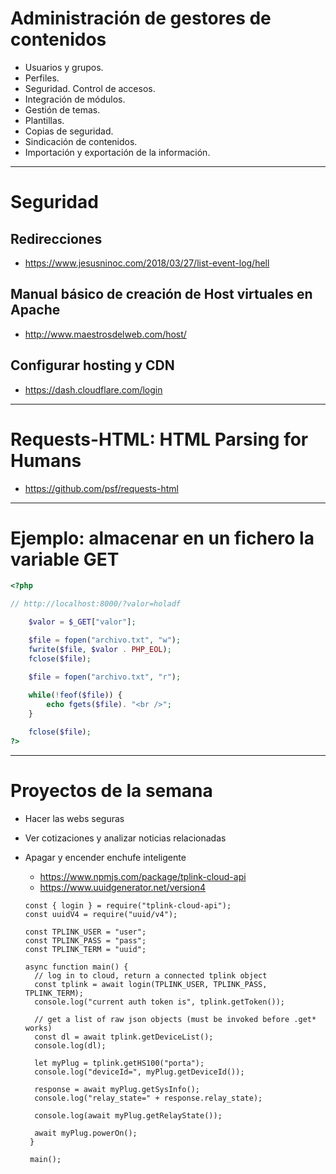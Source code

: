 # Administración de gestores de contenidos
- Usuarios y grupos.
- Perfiles.
- Seguridad. Control de accesos.
- Integración de módulos.
- Gestión de temas.
- Plantillas.
- Copias de seguridad.
- Sindicación de contenidos.
- Importación y exportación de la información.

-------------------

# Seguridad
## Redirecciones
* https://www.jesusninoc.com/2018/03/27/list-event-log/hell

## Manual básico de creación de Host virtuales en Apache
* http://www.maestrosdelweb.com/host/

## Configurar hosting y CDN
* https://dash.cloudflare.com/login

-------------------

# Requests-HTML: HTML Parsing for Humans
* https://github.com/psf/requests-html

-------------------

# Ejemplo: almacenar en un fichero la variable GET
```PHP
<?php

// http://localhost:8000/?valor=holadf

	$valor = $_GET["valor"];

	$file = fopen("archivo.txt", "w");
	fwrite($file, $valor . PHP_EOL);
	fclose($file);

	$file = fopen("archivo.txt", "r");
	
	while(!feof($file)) {
		echo fgets($file). "<br />";
	}

	fclose($file);
?>
```

-------------------

# Proyectos de la semana
- Hacer las webs seguras
- Ver cotizaciones y analizar noticias relacionadas
- Apagar y encender enchufe inteligente
	- https://www.npmjs.com/package/tplink-cloud-api
	- https://www.uuidgenerator.net/version4
	
	```Nodejs
	const { login } = require("tplink-cloud-api");
	const uuidV4 = require("uuid/v4");

	const TPLINK_USER = "user";
	const TPLINK_PASS = "pass";
	const TPLINK_TERM = "uuid";

	async function main() {
	  // log in to cloud, return a connected tplink object
	  const tplink = await login(TPLINK_USER, TPLINK_PASS, TPLINK_TERM);
	  console.log("current auth token is", tplink.getToken());

	  // get a list of raw json objects (must be invoked before .get* works)
	  const dl = await tplink.getDeviceList();
	  console.log(dl);

	  let myPlug = tplink.getHS100("porta");
	  console.log("deviceId=", myPlug.getDeviceId());

	  response = await myPlug.getSysInfo();
	  console.log("relay_state=" + response.relay_state);

	  console.log(await myPlug.getRelayState());

	  await myPlug.powerOn();
	 }
	 
	 main();
	 ```

